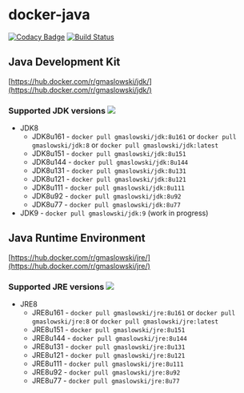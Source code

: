 docker-java
===========
[![Codacy Badge](https://api.codacy.com/project/badge/Grade/66c3e94bec91483f89cdc79e47141d29)](https://www.codacy.com/app/gmaslowski/docker-java?utm_source=github.com&amp;utm_medium=referral&amp;utm_content=gmaslowski/docker-java&amp;utm_campaign=Badge_Grade)
[![Build Status](https://travis-ci.org/gmaslowski/docker-java.svg?branch=master)](https://travis-ci.org/gmaslowski/docker-java)

## Java Development Kit
[https://hub.docker.com/r/gmaslowski/jdk/](https://hub.docker.com/r/gmaslowski/jdk/)

### Supported JDK versions [![](https://images.microbadger.com/badges/version/gmaslowski/jdk.svg)](https://microbadger.com/images/gmaslowski/jdk "Get your own version badge on microbadger.com")
* JDK8
  * JDK8u161 - ```docker pull gmaslowski/jdk:8u161``` or ```docker pull gmaslowski/jdk:8``` or ```docker pull gmaslowski/jdk:latest```
  * JDK8u151 - ```docker pull gmaslowski/jdk:8u151```
  * JDK8u144 - ```docker pull gmaslowski/jdk:8u144```
  * JDK8u131 - ```docker pull gmaslowski/jdk:8u131```
  * JDK8u121 - ```docker pull gmaslowski/jdk:8u121```
  * JDK8u111 - ```docker pull gmaslowski/jdk:8u111```
  * JDK8u92 - ```docker pull gmaslowski/jdk:8u92```
  * JDK8u77 - ```docker pull gmaslowski/jdk:8u77```
* JDK9 - ```docker pull gmaslowski/jdk:9``` (work in progress)

## Java Runtime Environment
[https://hub.docker.com/r/gmaslowski/jre/](https://hub.docker.com/r/gmaslowski/jre/)

### Supported JRE versions [![](https://images.microbadger.com/badges/version/gmaslowski/jre.svg)](https://microbadger.com/images/gmaslowski/jre "Get your own version badge on microbadger.com")
* JRE8
  * JRE8u161 - ```docker pull gmaslowski/jre:8u161``` or ```docker pull gmaslowski/jre:8``` or ```docker pull gmaslowski/jre:latest```
  * JRE8u151 - ```docker pull gmaslowski/jre:8u151```
  * JRE8u144 - ```docker pull gmaslowski/jre:8u144```
  * JRE8u131 - ```docker pull gmaslowski/jre:8u131```
  * JRE8u121 - ```docker pull gmaslowski/jre:8u121```
  * JRE8u111 - ```docker pull gmaslowski/jre:8u111```
  * JRE8u92 - ```docker pull gmaslowski/jre:8u92```
  * JRE8u77 - ```docker pull gmaslowski/jre:8u77```
